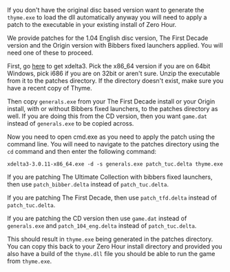 If you don't have the original disc based version want to generate the `thyme.exe` to load the dll automatically anyway you will need to apply a patch to the executable in your existing install of Zero Hour.

We provide patches for the 1.04 English disc version, The First Decade version and the Origin version with Bibbers fixed launchers applied. You will need one of these to proceed.

First, go [here](https://github.com/jmacd/xdelta-gpl/releases/tag/v3.0.11) to get xdelta3. Pick the x86_64 version if you are on 64bit Windows, pick i686 if you are on 32bit or aren't sure. Unzip the executable from it to the patches directory. If the directory doesn't exist, make sure you have a recent copy of Thyme.

Then copy `generals.exe` from your The First Decade install or your Origin install, with or without Bibbers fixed launchers, to the patches directory as well. If you are doing this from the CD version, then you want `game.dat` instead of `generals.exe` to be copied across.

Now you need to open cmd.exe as you need to apply the patch using the command line. You will need to navigate to the patches directory using the `cd` command and then enter the following command:

```
xdelta3-3.0.11-x86_64.exe -d -s generals.exe patch_tuc.delta thyme.exe
```
If you are patching The Ultimate Collection with bibbers fixed launchers, then use `patch_bibber.delta` instead of `patch_tuc.delta`.

If you are patching The First Decade, then use `patch_tfd.delta` instead of `patch_tuc.delta`.

If you are patching the CD version then use `game.dat` instead of `generals.exe` and `patch_104_eng.delta` instead of `patch_tuc.delta`.

This should result in `thyme.exe` being generated in the patches directory. You can copy this back to your Zero Hour install directory and provided you also have a build of the `thyme.dll` file you should be able to run the game from `thyme.exe`.
